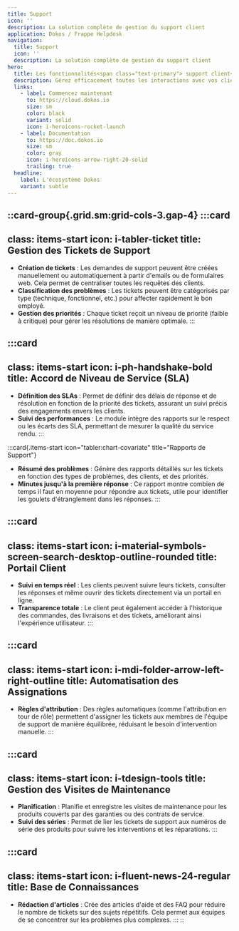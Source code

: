 ```yaml
---
title: Support
icon: ''
description: La solution complète de gestion du support client
application: Dokos / Frappe Helpdesk
navigation:
  title: Support
  icon: ''
  description: La solution complète de gestion du support client
hero:
  title: Les fonctionnalités<span class="text-primary"> support client</span> détaillées
  description: Gérez efficacement toutes les interactions avec vos clients grâce à notre module de support intégré. Que vous soyez une petite entreprise ou une grande organisation, notre logiciel s'adapte à vos besoins pour améliorer la satisfaction client et optimiser la résolution des demandes.
  links:
    - label: Commencez maintenant
      to: https://cloud.dokos.io
      size: sm
      color: black
      variant: solid
      icon: i-heroicons-rocket-launch
    - label: Documentation
      to: https://doc.dokos.io
      size: sm
      color: gray
      icon: i-heroicons-arrow-right-20-solid
      trailing: true
  headline:
    label: L'écosystème Dokos
    variant: subtle
---
```


::card-group{.grid.sm:grid-cols-3.gap-4}
  :::card
  ---
  class: items-start
  icon: i-tabler-ticket
  title: Gestion des Tickets de Support
  ---
  - **Création de tickets** : Les demandes de support peuvent être créées manuellement ou automatiquement à partir d'emails ou de formulaires web. Cela permet de centraliser toutes les requêtes des clients.
  - **Classification des problèmes** : Les tickets peuvent être catégorisés par type (technique, fonctionnel, etc.) pour affecter rapidement le bon employé.
  - **Gestion des priorités** : Chaque ticket reçoit un niveau de priorité (faible à critique) pour gérer les résolutions de manière optimale.
  :::

  :::card
  ---
  class: items-start
  icon: i-ph-handshake-bold
  title: Accord de Niveau de Service (SLA)
  ---
  - **Définition des SLAs** : Permet de définir des délais de réponse et de résolution en fonction de la priorité des tickets, assurant un suivi précis des engagements envers les clients.
  - **Suivi des performances** : Le module intègre des rapports sur le respect ou les écarts des SLA, permettant de mesurer la qualité du service rendu.
  :::

  :::card{.items-start icon="tabler:chart-covariate" title="Rapports de Support"}
  - **Résumé des problèmes** : Génère des rapports détaillés sur les tickets en fonction des types de problèmes, des clients, et des priorités.
  - **Minutes jusqu'à la première réponse** : Ce rapport montre combien de temps il faut en moyenne pour répondre aux tickets, utile pour identifier les goulets d'étranglement dans les réponses.
  :::

  :::card
  ---
  class: items-start
  icon: i-material-symbols-screen-search-desktop-outline-rounded
  title: Portail Client
  ---
  - **Suivi en temps réel** : Les clients peuvent suivre leurs tickets, consulter les réponses et même ouvrir des tickets directement via un portail en ligne.
  - **Transparence totale** : Le client peut également accéder à l'historique des commandes, des livraisons et des tickets, améliorant ainsi l'expérience utilisateur.
  :::

  :::card
  ---
  class: items-start
  icon: i-mdi-folder-arrow-left-right-outline
  title: Automatisation des Assignations
  ---
  - **Règles d'attribution** : Des règles automatiques (comme l'attribution en tour de rôle) permettent d'assigner les tickets aux membres de l'équipe de support de manière équilibrée, réduisant le besoin d'intervention manuelle.
  :::

  :::card
  ---
  class: items-start
  icon: i-tdesign-tools
  title: Gestion des Visites de Maintenance
  ---
  - **Planification** : Planifie et enregistre les visites de maintenance pour les produits couverts par des garanties ou des contrats de service.
  - **Suivi des séries** : Permet de lier les tickets de support aux numéros de série des produits pour suivre les interventions et les réparations.
  :::

  :::card
  ---
  class: items-start
  icon: i-fluent-news-24-regular
  title: Base de Connaissances
  ---
  - **Rédaction d'articles** : Crée des articles d'aide et des FAQ pour réduire le nombre de tickets sur des sujets répétitifs. Cela permet aux équipes de se concentrer sur les problèmes plus complexes.
  :::
::
